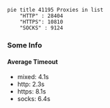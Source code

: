 
```mermaid
pie title 41195 Proxies in list
    "HTTP" : 28404
    "HTTPS": 10810
    "SOCKS" : 9124
```

### Some Info
#### Average Timeout

- mixed: 4.1s
- http: 2.3s
- https: 8.1s
- socks: 6.4s
